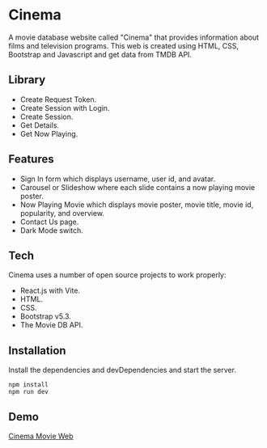 #  Cinema

A movie database website called "Cinema" that provides information about films and television programs. This web is created using HTML, CSS, Bootstrap and Javascript and get data from TMDB API.

## Library 

- Create Request Token.
- Create Session with Login.
- Create Session.
- Get Details.
- Get Now Playing.

## Features

- Sign In form which displays username, user id, and avatar.
- Carousel or Slideshow where each slide contains a now playing movie poster.
- Now Playing Movie which displays movie poster, movie title, movie id, popularity, and overview.
- Contact Us page.
- Dark Mode switch.

## Tech

Cinema uses a number of open source projects to work properly:

- React.js with Vite.
- HTML.
- CSS.
- Bootstrap v5.3.
- The Movie DB API.

## Installation

Install the dependencies and devDependencies and start the server.

```shr
npm install
npm run dev
```

## Demo
[Cinema Movie Web](cinema-movie-web.netlify.app)

